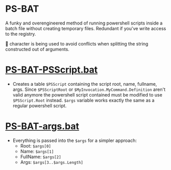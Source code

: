 # PS-BAT
A funky and overengineered method of running powershell scripts inside a batch file without creating temporary files. Redundant if you've write access to the registry.

 character is being used to avoid conflicts when splitting the string constructed out of arguments.

# [PS-BAT-PSScript.bat](https://github.com/Kamilkampfwagen-II/PS-BAT/blob/main/PS-BAT-PSScript.bat)
- Creates a table `$PSScript` containing the script root, name, fullname, args. Since `$PSScriptRoot` or `$MyInvocation.MyCommand.Definition` aren't valid anymore the powershell script contained must be modified to use `$PSScript.Root` instead. `$args` variable works exactly the same as a regular powershell script.

# [PS-BAT-args.bat](https://github.com/Kamilkampfwagen-II/PS-BAT/blob/main/PS-BAT-args.bat)
- Everything is passed into the `$args` for a simpler approach:
  - Root: `$args[0]`
  - Name: `$args[1]`
  - FullName: `$args[2]`
  - Args: `$args[3..$args.Length]`
